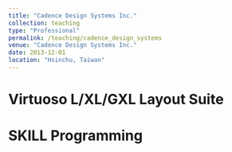 ```yaml
---
title: "Cadence Design Systems Inc."
collection: teaching
type: "Professional"
permalink: /teaching/cadence_design_systems
venue: "Cadence Design Systems Inc."
date: 2013-12-01
location: "Hsinchu, Taiwan"
---
```


Virtuoso L/XL/GXL Layout Suite
======
SKILL Programming
======
